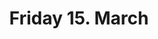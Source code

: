 ---
title: "Friday 15. March"
weight: 1
type: programday
menu:
    main:
        weight: 3
        parent: "program"
        name: "Friday"
---